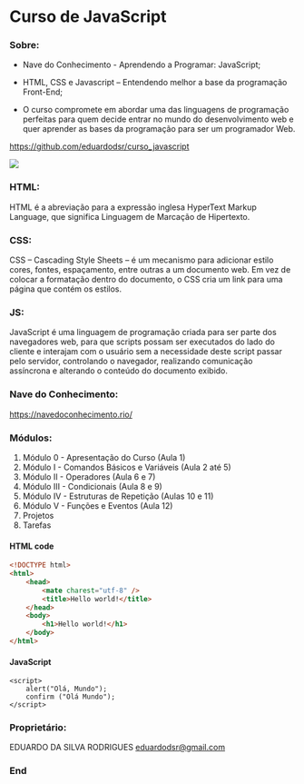 # Curso de JavaScript

### Sobre:

- Nave do Conhecimento - Aprendendo a Programar: JavaScript;

- HTML, CSS e Javascript – Entendendo melhor a base da programação Front-End;

- O curso compromete em abordar uma das linguagens de programação perfeitas para quem decide entrar no mundo do desenvolvimento web e quer aprender as bases da programação para ser um programador Web.

<https://github.com/eduardodsr/curso_javascript>

![](https://apexensino.com.br/wp-content/uploads/2017/11/html-css-javascript.jpg)


### HTML:

HTML é a abreviação para a expressão inglesa HyperText Markup Language, que significa Linguagem de Marcação de Hipertexto.

### CSS:

CSS – Cascading Style Sheets – é um mecanismo para adicionar estilo cores, fontes, espaçamento, entre outras a um documento web. Em vez de colocar a formatação dentro do documento, o CSS cria um link para uma página que contém os estilos.

### JS:

JavaScript é uma linguagem de programação criada para ser parte dos navegadores web, para que scripts possam ser executados do lado do cliente e interajam com o usuário sem a necessidade deste script passar pelo servidor, controlando o navegador, realizando comunicação assíncrona e alterando o conteúdo do documento exibido.

### Nave do Conhecimento:

<https://navedoconhecimento.rio/>

### Módulos:
                
1. Módulo 0 - Apresentação do Curso (Aula 1)
2. Módulo I - Comandos Básicos e Variáveis (Aula 2 até 5)
3. Módulo II - Operadores (Aula 6 e 7)
4. Módulo III - Condicionais (Aula 8 e 9)
5. Módulo IV - Estruturas de Repetição (Aulas 10 e 11)
6. Módulo V - Funções e Eventos (Aula 12)
7. Projetos
8. Tarefas


#### HTML code

```html
<!DOCTYPE html>
<html>
    <head>
        <mate charest="utf-8" />
        <title>Hello world!</title>
    </head>
    <body>
        <h1>Hello world!</h1>
    </body>
</html>
```

#### JavaScript

    <script>
        alert("Olá, Mundo");
        confirm ("Olá Mundo");
    </script>

### Proprietário:

EDUARDO DA SILVA RODRIGUES
eduardodsr@gmail.com

### End
